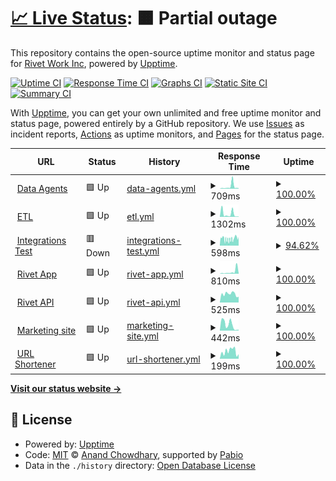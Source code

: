 # [📈 Live Status](https://RivetWork.github.io/uptime): <!--live status--> **🟧 Partial outage**

This repository contains the open-source uptime monitor and status page for [Rivet Work Inc](https://www.rivet.work), powered by [Upptime](https://github.com/upptime/upptime).

[![Uptime CI](https://github.com/RivetWork/uptime/workflows/Uptime%20CI/badge.svg)](https://github.com/RivetWork/uptime/actions?query=workflow%3A%22Uptime+CI%22)
[![Response Time CI](https://github.com/RivetWork/uptime/workflows/Response%20Time%20CI/badge.svg)](https://github.com/RivetWork/uptime/actions?query=workflow%3A%22Response+Time+CI%22)
[![Graphs CI](https://github.com/RivetWork/uptime/workflows/Graphs%20CI/badge.svg)](https://github.com/RivetWork/uptime/actions?query=workflow%3A%22Graphs+CI%22)
[![Static Site CI](https://github.com/RivetWork/uptime/workflows/Static%20Site%20CI/badge.svg)](https://github.com/RivetWork/uptime/actions?query=workflow%3A%22Static+Site+CI%22)
[![Summary CI](https://github.com/RivetWork/uptime/workflows/Summary%20CI/badge.svg)](https://github.com/RivetWork/uptime/actions?query=workflow%3A%22Summary+CI%22)

With [Upptime](https://upptime.js.org), you can get your own unlimited and free uptime monitor and status page, powered entirely by a GitHub repository. We use [Issues](https://github.com/RivetWork/uptime/issues) as incident reports, [Actions](https://github.com/RivetWork/uptime/actions) as uptime monitors, and [Pages](https://RivetWork.github.io/uptime) for the status page.

<!--start: status pages-->
<!-- This summary is generated by Upptime (https://github.com/upptime/upptime) -->
<!-- Do not edit this manually, your changes will be overwritten -->
<!-- prettier-ignore -->
| URL | Status | History | Response Time | Uptime |
| --- | ------ | ------- | ------------- | ------ |
| <img alt="" src="https://icons.duckduckgo.com/ip3/agent.rivet.work.ico" height="13"> [Data Agents](https://agent.rivet.work/ping) | 🟩 Up | [data-agents.yml](https://github.com/RivetWork/uptime/commits/HEAD/history/data-agents.yml) | <details><summary><img alt="Response time graph" src="./graphs/data-agents/response-time-week.png" height="20"> 709ms</summary><br><a href="https://rivetwork.github.io/history/data-agents"><img alt="Response time 709" src="https://img.shields.io/endpoint?url=https%3A%2F%2Fraw.githubusercontent.com%2FRivetWork%2Fuptime%2FHEAD%2Fapi%2Fdata-agents%2Fresponse-time.json"></a><br><a href="https://rivetwork.github.io/history/data-agents"><img alt="24-hour response time 1100" src="https://img.shields.io/endpoint?url=https%3A%2F%2Fraw.githubusercontent.com%2FRivetWork%2Fuptime%2FHEAD%2Fapi%2Fdata-agents%2Fresponse-time-day.json"></a><br><a href="https://rivetwork.github.io/history/data-agents"><img alt="7-day response time 709" src="https://img.shields.io/endpoint?url=https%3A%2F%2Fraw.githubusercontent.com%2FRivetWork%2Fuptime%2FHEAD%2Fapi%2Fdata-agents%2Fresponse-time-week.json"></a><br><a href="https://rivetwork.github.io/history/data-agents"><img alt="30-day response time 709" src="https://img.shields.io/endpoint?url=https%3A%2F%2Fraw.githubusercontent.com%2FRivetWork%2Fuptime%2FHEAD%2Fapi%2Fdata-agents%2Fresponse-time-month.json"></a><br><a href="https://rivetwork.github.io/history/data-agents"><img alt="1-year response time 709" src="https://img.shields.io/endpoint?url=https%3A%2F%2Fraw.githubusercontent.com%2FRivetWork%2Fuptime%2FHEAD%2Fapi%2Fdata-agents%2Fresponse-time-year.json"></a></details> | <details><summary><a href="https://rivetwork.github.io/history/data-agents">100.00%</a></summary><a href="https://rivetwork.github.io/history/data-agents"><img alt="All-time uptime 100.00%" src="https://img.shields.io/endpoint?url=https%3A%2F%2Fraw.githubusercontent.com%2FRivetWork%2Fuptime%2FHEAD%2Fapi%2Fdata-agents%2Fuptime.json"></a><br><a href="https://rivetwork.github.io/history/data-agents"><img alt="24-hour uptime 100.00%" src="https://img.shields.io/endpoint?url=https%3A%2F%2Fraw.githubusercontent.com%2FRivetWork%2Fuptime%2FHEAD%2Fapi%2Fdata-agents%2Fuptime-day.json"></a><br><a href="https://rivetwork.github.io/history/data-agents"><img alt="7-day uptime 100.00%" src="https://img.shields.io/endpoint?url=https%3A%2F%2Fraw.githubusercontent.com%2FRivetWork%2Fuptime%2FHEAD%2Fapi%2Fdata-agents%2Fuptime-week.json"></a><br><a href="https://rivetwork.github.io/history/data-agents"><img alt="30-day uptime 100.00%" src="https://img.shields.io/endpoint?url=https%3A%2F%2Fraw.githubusercontent.com%2FRivetWork%2Fuptime%2FHEAD%2Fapi%2Fdata-agents%2Fuptime-month.json"></a><br><a href="https://rivetwork.github.io/history/data-agents"><img alt="1-year uptime 100.00%" src="https://img.shields.io/endpoint?url=https%3A%2F%2Fraw.githubusercontent.com%2FRivetWork%2Fuptime%2FHEAD%2Fapi%2Fdata-agents%2Fuptime-year.json"></a></details>
| <img alt="" src="https://icons.duckduckgo.com/ip3/etl.rivet.work.ico" height="13"> [ETL](https://etl.rivet.work/ping) | 🟩 Up | [etl.yml](https://github.com/RivetWork/uptime/commits/HEAD/history/etl.yml) | <details><summary><img alt="Response time graph" src="./graphs/etl/response-time-week.png" height="20"> 1302ms</summary><br><a href="https://rivetwork.github.io/history/etl"><img alt="Response time 1302" src="https://img.shields.io/endpoint?url=https%3A%2F%2Fraw.githubusercontent.com%2FRivetWork%2Fuptime%2FHEAD%2Fapi%2Fetl%2Fresponse-time.json"></a><br><a href="https://rivetwork.github.io/history/etl"><img alt="24-hour response time 1093" src="https://img.shields.io/endpoint?url=https%3A%2F%2Fraw.githubusercontent.com%2FRivetWork%2Fuptime%2FHEAD%2Fapi%2Fetl%2Fresponse-time-day.json"></a><br><a href="https://rivetwork.github.io/history/etl"><img alt="7-day response time 1302" src="https://img.shields.io/endpoint?url=https%3A%2F%2Fraw.githubusercontent.com%2FRivetWork%2Fuptime%2FHEAD%2Fapi%2Fetl%2Fresponse-time-week.json"></a><br><a href="https://rivetwork.github.io/history/etl"><img alt="30-day response time 1302" src="https://img.shields.io/endpoint?url=https%3A%2F%2Fraw.githubusercontent.com%2FRivetWork%2Fuptime%2FHEAD%2Fapi%2Fetl%2Fresponse-time-month.json"></a><br><a href="https://rivetwork.github.io/history/etl"><img alt="1-year response time 1302" src="https://img.shields.io/endpoint?url=https%3A%2F%2Fraw.githubusercontent.com%2FRivetWork%2Fuptime%2FHEAD%2Fapi%2Fetl%2Fresponse-time-year.json"></a></details> | <details><summary><a href="https://rivetwork.github.io/history/etl">100.00%</a></summary><a href="https://rivetwork.github.io/history/etl"><img alt="All-time uptime 100.00%" src="https://img.shields.io/endpoint?url=https%3A%2F%2Fraw.githubusercontent.com%2FRivetWork%2Fuptime%2FHEAD%2Fapi%2Fetl%2Fuptime.json"></a><br><a href="https://rivetwork.github.io/history/etl"><img alt="24-hour uptime 100.00%" src="https://img.shields.io/endpoint?url=https%3A%2F%2Fraw.githubusercontent.com%2FRivetWork%2Fuptime%2FHEAD%2Fapi%2Fetl%2Fuptime-day.json"></a><br><a href="https://rivetwork.github.io/history/etl"><img alt="7-day uptime 100.00%" src="https://img.shields.io/endpoint?url=https%3A%2F%2Fraw.githubusercontent.com%2FRivetWork%2Fuptime%2FHEAD%2Fapi%2Fetl%2Fuptime-week.json"></a><br><a href="https://rivetwork.github.io/history/etl"><img alt="30-day uptime 100.00%" src="https://img.shields.io/endpoint?url=https%3A%2F%2Fraw.githubusercontent.com%2FRivetWork%2Fuptime%2FHEAD%2Fapi%2Fetl%2Fuptime-month.json"></a><br><a href="https://rivetwork.github.io/history/etl"><img alt="1-year uptime 100.00%" src="https://img.shields.io/endpoint?url=https%3A%2F%2Fraw.githubusercontent.com%2FRivetWork%2Fuptime%2FHEAD%2Fapi%2Fetl%2Fuptime-year.json"></a></details>
| <img alt="" src="https://icons.duckduckgo.com/ip3/integration-test.api.rivet.work.ico" height="13"> [Integrations Test](https://integration-test.api.rivet.work/ping) | 🟥 Down | [integrations-test.yml](https://github.com/RivetWork/uptime/commits/HEAD/history/integrations-test.yml) | <details><summary><img alt="Response time graph" src="./graphs/integrations-test/response-time-week.png" height="20"> 598ms</summary><br><a href="https://rivetwork.github.io/history/integrations-test"><img alt="Response time 598" src="https://img.shields.io/endpoint?url=https%3A%2F%2Fraw.githubusercontent.com%2FRivetWork%2Fuptime%2FHEAD%2Fapi%2Fintegrations-test%2Fresponse-time.json"></a><br><a href="https://rivetwork.github.io/history/integrations-test"><img alt="24-hour response time 615" src="https://img.shields.io/endpoint?url=https%3A%2F%2Fraw.githubusercontent.com%2FRivetWork%2Fuptime%2FHEAD%2Fapi%2Fintegrations-test%2Fresponse-time-day.json"></a><br><a href="https://rivetwork.github.io/history/integrations-test"><img alt="7-day response time 598" src="https://img.shields.io/endpoint?url=https%3A%2F%2Fraw.githubusercontent.com%2FRivetWork%2Fuptime%2FHEAD%2Fapi%2Fintegrations-test%2Fresponse-time-week.json"></a><br><a href="https://rivetwork.github.io/history/integrations-test"><img alt="30-day response time 598" src="https://img.shields.io/endpoint?url=https%3A%2F%2Fraw.githubusercontent.com%2FRivetWork%2Fuptime%2FHEAD%2Fapi%2Fintegrations-test%2Fresponse-time-month.json"></a><br><a href="https://rivetwork.github.io/history/integrations-test"><img alt="1-year response time 598" src="https://img.shields.io/endpoint?url=https%3A%2F%2Fraw.githubusercontent.com%2FRivetWork%2Fuptime%2FHEAD%2Fapi%2Fintegrations-test%2Fresponse-time-year.json"></a></details> | <details><summary><a href="https://rivetwork.github.io/history/integrations-test">94.62%</a></summary><a href="https://rivetwork.github.io/history/integrations-test"><img alt="All-time uptime 94.62%" src="https://img.shields.io/endpoint?url=https%3A%2F%2Fraw.githubusercontent.com%2FRivetWork%2Fuptime%2FHEAD%2Fapi%2Fintegrations-test%2Fuptime.json"></a><br><a href="https://rivetwork.github.io/history/integrations-test"><img alt="24-hour uptime 99.97%" src="https://img.shields.io/endpoint?url=https%3A%2F%2Fraw.githubusercontent.com%2FRivetWork%2Fuptime%2FHEAD%2Fapi%2Fintegrations-test%2Fuptime-day.json"></a><br><a href="https://rivetwork.github.io/history/integrations-test"><img alt="7-day uptime 94.62%" src="https://img.shields.io/endpoint?url=https%3A%2F%2Fraw.githubusercontent.com%2FRivetWork%2Fuptime%2FHEAD%2Fapi%2Fintegrations-test%2Fuptime-week.json"></a><br><a href="https://rivetwork.github.io/history/integrations-test"><img alt="30-day uptime 94.62%" src="https://img.shields.io/endpoint?url=https%3A%2F%2Fraw.githubusercontent.com%2FRivetWork%2Fuptime%2FHEAD%2Fapi%2Fintegrations-test%2Fuptime-month.json"></a><br><a href="https://rivetwork.github.io/history/integrations-test"><img alt="1-year uptime 94.62%" src="https://img.shields.io/endpoint?url=https%3A%2F%2Fraw.githubusercontent.com%2FRivetWork%2Fuptime%2FHEAD%2Fapi%2Fintegrations-test%2Fuptime-year.json"></a></details>
| <img alt="" src="https://icons.duckduckgo.com/ip3/app.rivet.work.ico" height="13"> [Rivet App](https://app.rivet.work) | 🟩 Up | [rivet-app.yml](https://github.com/RivetWork/uptime/commits/HEAD/history/rivet-app.yml) | <details><summary><img alt="Response time graph" src="./graphs/rivet-app/response-time-week.png" height="20"> 810ms</summary><br><a href="https://rivetwork.github.io/history/rivet-app"><img alt="Response time 810" src="https://img.shields.io/endpoint?url=https%3A%2F%2Fraw.githubusercontent.com%2FRivetWork%2Fuptime%2FHEAD%2Fapi%2Frivet-app%2Fresponse-time.json"></a><br><a href="https://rivetwork.github.io/history/rivet-app"><img alt="24-hour response time 1261" src="https://img.shields.io/endpoint?url=https%3A%2F%2Fraw.githubusercontent.com%2FRivetWork%2Fuptime%2FHEAD%2Fapi%2Frivet-app%2Fresponse-time-day.json"></a><br><a href="https://rivetwork.github.io/history/rivet-app"><img alt="7-day response time 810" src="https://img.shields.io/endpoint?url=https%3A%2F%2Fraw.githubusercontent.com%2FRivetWork%2Fuptime%2FHEAD%2Fapi%2Frivet-app%2Fresponse-time-week.json"></a><br><a href="https://rivetwork.github.io/history/rivet-app"><img alt="30-day response time 810" src="https://img.shields.io/endpoint?url=https%3A%2F%2Fraw.githubusercontent.com%2FRivetWork%2Fuptime%2FHEAD%2Fapi%2Frivet-app%2Fresponse-time-month.json"></a><br><a href="https://rivetwork.github.io/history/rivet-app"><img alt="1-year response time 810" src="https://img.shields.io/endpoint?url=https%3A%2F%2Fraw.githubusercontent.com%2FRivetWork%2Fuptime%2FHEAD%2Fapi%2Frivet-app%2Fresponse-time-year.json"></a></details> | <details><summary><a href="https://rivetwork.github.io/history/rivet-app">100.00%</a></summary><a href="https://rivetwork.github.io/history/rivet-app"><img alt="All-time uptime 100.00%" src="https://img.shields.io/endpoint?url=https%3A%2F%2Fraw.githubusercontent.com%2FRivetWork%2Fuptime%2FHEAD%2Fapi%2Frivet-app%2Fuptime.json"></a><br><a href="https://rivetwork.github.io/history/rivet-app"><img alt="24-hour uptime 100.00%" src="https://img.shields.io/endpoint?url=https%3A%2F%2Fraw.githubusercontent.com%2FRivetWork%2Fuptime%2FHEAD%2Fapi%2Frivet-app%2Fuptime-day.json"></a><br><a href="https://rivetwork.github.io/history/rivet-app"><img alt="7-day uptime 100.00%" src="https://img.shields.io/endpoint?url=https%3A%2F%2Fraw.githubusercontent.com%2FRivetWork%2Fuptime%2FHEAD%2Fapi%2Frivet-app%2Fuptime-week.json"></a><br><a href="https://rivetwork.github.io/history/rivet-app"><img alt="30-day uptime 100.00%" src="https://img.shields.io/endpoint?url=https%3A%2F%2Fraw.githubusercontent.com%2FRivetWork%2Fuptime%2FHEAD%2Fapi%2Frivet-app%2Fuptime-month.json"></a><br><a href="https://rivetwork.github.io/history/rivet-app"><img alt="1-year uptime 100.00%" src="https://img.shields.io/endpoint?url=https%3A%2F%2Fraw.githubusercontent.com%2FRivetWork%2Fuptime%2FHEAD%2Fapi%2Frivet-app%2Fuptime-year.json"></a></details>
| <img alt="" src="https://icons.duckduckgo.com/ip3/api.rivet.work.ico" height="13"> [Rivet API](https://api.rivet.work/ping) | 🟩 Up | [rivet-api.yml](https://github.com/RivetWork/uptime/commits/HEAD/history/rivet-api.yml) | <details><summary><img alt="Response time graph" src="./graphs/rivet-api/response-time-week.png" height="20"> 525ms</summary><br><a href="https://rivetwork.github.io/history/rivet-api"><img alt="Response time 525" src="https://img.shields.io/endpoint?url=https%3A%2F%2Fraw.githubusercontent.com%2FRivetWork%2Fuptime%2FHEAD%2Fapi%2Frivet-api%2Fresponse-time.json"></a><br><a href="https://rivetwork.github.io/history/rivet-api"><img alt="24-hour response time 504" src="https://img.shields.io/endpoint?url=https%3A%2F%2Fraw.githubusercontent.com%2FRivetWork%2Fuptime%2FHEAD%2Fapi%2Frivet-api%2Fresponse-time-day.json"></a><br><a href="https://rivetwork.github.io/history/rivet-api"><img alt="7-day response time 525" src="https://img.shields.io/endpoint?url=https%3A%2F%2Fraw.githubusercontent.com%2FRivetWork%2Fuptime%2FHEAD%2Fapi%2Frivet-api%2Fresponse-time-week.json"></a><br><a href="https://rivetwork.github.io/history/rivet-api"><img alt="30-day response time 525" src="https://img.shields.io/endpoint?url=https%3A%2F%2Fraw.githubusercontent.com%2FRivetWork%2Fuptime%2FHEAD%2Fapi%2Frivet-api%2Fresponse-time-month.json"></a><br><a href="https://rivetwork.github.io/history/rivet-api"><img alt="1-year response time 525" src="https://img.shields.io/endpoint?url=https%3A%2F%2Fraw.githubusercontent.com%2FRivetWork%2Fuptime%2FHEAD%2Fapi%2Frivet-api%2Fresponse-time-year.json"></a></details> | <details><summary><a href="https://rivetwork.github.io/history/rivet-api">100.00%</a></summary><a href="https://rivetwork.github.io/history/rivet-api"><img alt="All-time uptime 100.00%" src="https://img.shields.io/endpoint?url=https%3A%2F%2Fraw.githubusercontent.com%2FRivetWork%2Fuptime%2FHEAD%2Fapi%2Frivet-api%2Fuptime.json"></a><br><a href="https://rivetwork.github.io/history/rivet-api"><img alt="24-hour uptime 100.00%" src="https://img.shields.io/endpoint?url=https%3A%2F%2Fraw.githubusercontent.com%2FRivetWork%2Fuptime%2FHEAD%2Fapi%2Frivet-api%2Fuptime-day.json"></a><br><a href="https://rivetwork.github.io/history/rivet-api"><img alt="7-day uptime 100.00%" src="https://img.shields.io/endpoint?url=https%3A%2F%2Fraw.githubusercontent.com%2FRivetWork%2Fuptime%2FHEAD%2Fapi%2Frivet-api%2Fuptime-week.json"></a><br><a href="https://rivetwork.github.io/history/rivet-api"><img alt="30-day uptime 100.00%" src="https://img.shields.io/endpoint?url=https%3A%2F%2Fraw.githubusercontent.com%2FRivetWork%2Fuptime%2FHEAD%2Fapi%2Frivet-api%2Fuptime-month.json"></a><br><a href="https://rivetwork.github.io/history/rivet-api"><img alt="1-year uptime 100.00%" src="https://img.shields.io/endpoint?url=https%3A%2F%2Fraw.githubusercontent.com%2FRivetWork%2Fuptime%2FHEAD%2Fapi%2Frivet-api%2Fuptime-year.json"></a></details>
| <img alt="" src="https://icons.duckduckgo.com/ip3/rivet.work.ico" height="13"> [Marketing site](https://rivet.work) | 🟩 Up | [marketing-site.yml](https://github.com/RivetWork/uptime/commits/HEAD/history/marketing-site.yml) | <details><summary><img alt="Response time graph" src="./graphs/marketing-site/response-time-week.png" height="20"> 442ms</summary><br><a href="https://rivetwork.github.io/history/marketing-site"><img alt="Response time 442" src="https://img.shields.io/endpoint?url=https%3A%2F%2Fraw.githubusercontent.com%2FRivetWork%2Fuptime%2FHEAD%2Fapi%2Fmarketing-site%2Fresponse-time.json"></a><br><a href="https://rivetwork.github.io/history/marketing-site"><img alt="24-hour response time 311" src="https://img.shields.io/endpoint?url=https%3A%2F%2Fraw.githubusercontent.com%2FRivetWork%2Fuptime%2FHEAD%2Fapi%2Fmarketing-site%2Fresponse-time-day.json"></a><br><a href="https://rivetwork.github.io/history/marketing-site"><img alt="7-day response time 442" src="https://img.shields.io/endpoint?url=https%3A%2F%2Fraw.githubusercontent.com%2FRivetWork%2Fuptime%2FHEAD%2Fapi%2Fmarketing-site%2Fresponse-time-week.json"></a><br><a href="https://rivetwork.github.io/history/marketing-site"><img alt="30-day response time 442" src="https://img.shields.io/endpoint?url=https%3A%2F%2Fraw.githubusercontent.com%2FRivetWork%2Fuptime%2FHEAD%2Fapi%2Fmarketing-site%2Fresponse-time-month.json"></a><br><a href="https://rivetwork.github.io/history/marketing-site"><img alt="1-year response time 442" src="https://img.shields.io/endpoint?url=https%3A%2F%2Fraw.githubusercontent.com%2FRivetWork%2Fuptime%2FHEAD%2Fapi%2Fmarketing-site%2Fresponse-time-year.json"></a></details> | <details><summary><a href="https://rivetwork.github.io/history/marketing-site">100.00%</a></summary><a href="https://rivetwork.github.io/history/marketing-site"><img alt="All-time uptime 100.00%" src="https://img.shields.io/endpoint?url=https%3A%2F%2Fraw.githubusercontent.com%2FRivetWork%2Fuptime%2FHEAD%2Fapi%2Fmarketing-site%2Fuptime.json"></a><br><a href="https://rivetwork.github.io/history/marketing-site"><img alt="24-hour uptime 100.00%" src="https://img.shields.io/endpoint?url=https%3A%2F%2Fraw.githubusercontent.com%2FRivetWork%2Fuptime%2FHEAD%2Fapi%2Fmarketing-site%2Fuptime-day.json"></a><br><a href="https://rivetwork.github.io/history/marketing-site"><img alt="7-day uptime 100.00%" src="https://img.shields.io/endpoint?url=https%3A%2F%2Fraw.githubusercontent.com%2FRivetWork%2Fuptime%2FHEAD%2Fapi%2Fmarketing-site%2Fuptime-week.json"></a><br><a href="https://rivetwork.github.io/history/marketing-site"><img alt="30-day uptime 100.00%" src="https://img.shields.io/endpoint?url=https%3A%2F%2Fraw.githubusercontent.com%2FRivetWork%2Fuptime%2FHEAD%2Fapi%2Fmarketing-site%2Fuptime-month.json"></a><br><a href="https://rivetwork.github.io/history/marketing-site"><img alt="1-year uptime 100.00%" src="https://img.shields.io/endpoint?url=https%3A%2F%2Fraw.githubusercontent.com%2FRivetWork%2Fuptime%2FHEAD%2Fapi%2Fmarketing-site%2Fuptime-year.json"></a></details>
| <img alt="" src="https://icons.duckduckgo.com/ip3/rivt.cc.ico" height="13"> [URL Shortener](https://rivt.cc/ping) | 🟩 Up | [url-shortener.yml](https://github.com/RivetWork/uptime/commits/HEAD/history/url-shortener.yml) | <details><summary><img alt="Response time graph" src="./graphs/url-shortener/response-time-week.png" height="20"> 199ms</summary><br><a href="https://rivetwork.github.io/history/url-shortener"><img alt="Response time 199" src="https://img.shields.io/endpoint?url=https%3A%2F%2Fraw.githubusercontent.com%2FRivetWork%2Fuptime%2FHEAD%2Fapi%2Furl-shortener%2Fresponse-time.json"></a><br><a href="https://rivetwork.github.io/history/url-shortener"><img alt="24-hour response time 220" src="https://img.shields.io/endpoint?url=https%3A%2F%2Fraw.githubusercontent.com%2FRivetWork%2Fuptime%2FHEAD%2Fapi%2Furl-shortener%2Fresponse-time-day.json"></a><br><a href="https://rivetwork.github.io/history/url-shortener"><img alt="7-day response time 199" src="https://img.shields.io/endpoint?url=https%3A%2F%2Fraw.githubusercontent.com%2FRivetWork%2Fuptime%2FHEAD%2Fapi%2Furl-shortener%2Fresponse-time-week.json"></a><br><a href="https://rivetwork.github.io/history/url-shortener"><img alt="30-day response time 199" src="https://img.shields.io/endpoint?url=https%3A%2F%2Fraw.githubusercontent.com%2FRivetWork%2Fuptime%2FHEAD%2Fapi%2Furl-shortener%2Fresponse-time-month.json"></a><br><a href="https://rivetwork.github.io/history/url-shortener"><img alt="1-year response time 199" src="https://img.shields.io/endpoint?url=https%3A%2F%2Fraw.githubusercontent.com%2FRivetWork%2Fuptime%2FHEAD%2Fapi%2Furl-shortener%2Fresponse-time-year.json"></a></details> | <details><summary><a href="https://rivetwork.github.io/history/url-shortener">100.00%</a></summary><a href="https://rivetwork.github.io/history/url-shortener"><img alt="All-time uptime 100.00%" src="https://img.shields.io/endpoint?url=https%3A%2F%2Fraw.githubusercontent.com%2FRivetWork%2Fuptime%2FHEAD%2Fapi%2Furl-shortener%2Fuptime.json"></a><br><a href="https://rivetwork.github.io/history/url-shortener"><img alt="24-hour uptime 100.00%" src="https://img.shields.io/endpoint?url=https%3A%2F%2Fraw.githubusercontent.com%2FRivetWork%2Fuptime%2FHEAD%2Fapi%2Furl-shortener%2Fuptime-day.json"></a><br><a href="https://rivetwork.github.io/history/url-shortener"><img alt="7-day uptime 100.00%" src="https://img.shields.io/endpoint?url=https%3A%2F%2Fraw.githubusercontent.com%2FRivetWork%2Fuptime%2FHEAD%2Fapi%2Furl-shortener%2Fuptime-week.json"></a><br><a href="https://rivetwork.github.io/history/url-shortener"><img alt="30-day uptime 100.00%" src="https://img.shields.io/endpoint?url=https%3A%2F%2Fraw.githubusercontent.com%2FRivetWork%2Fuptime%2FHEAD%2Fapi%2Furl-shortener%2Fuptime-month.json"></a><br><a href="https://rivetwork.github.io/history/url-shortener"><img alt="1-year uptime 100.00%" src="https://img.shields.io/endpoint?url=https%3A%2F%2Fraw.githubusercontent.com%2FRivetWork%2Fuptime%2FHEAD%2Fapi%2Furl-shortener%2Fuptime-year.json"></a></details>

<!--end: status pages-->

[**Visit our status website →**](https://RivetWork.github.io/uptime)

## 📄 License

- Powered by: [Upptime](https://github.com/upptime/upptime)
- Code: [MIT](./LICENSE) © [Anand Chowdhary](https://anandchowdhary.com), supported by [Pabio](https://pabio.com)
- Data in the `./history` directory: [Open Database License](https://opendatacommons.org/licenses/odbl/1-0/)
